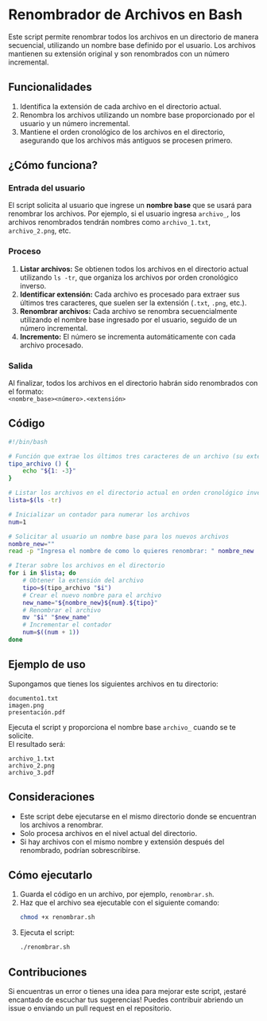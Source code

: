 # Renombrador de Archivos en Bash

Este script permite renombrar todos los archivos en un directorio de manera secuencial, utilizando un nombre base definido por el usuario. Los archivos mantienen su extensión original y son renombrados con un número incremental.

## Funcionalidades

1. Identifica la extensión de cada archivo en el directorio actual.
2. Renombra los archivos utilizando un nombre base proporcionado por el usuario y un número incremental.
3. Mantiene el orden cronológico de los archivos en el directorio, asegurando que los archivos más antiguos se procesen primero.

## ¿Cómo funciona?

### Entrada del usuario

El script solicita al usuario que ingrese un **nombre base** que se usará para renombrar los archivos. Por ejemplo, si el usuario ingresa `archivo_`, los archivos renombrados tendrán nombres como `archivo_1.txt`, `archivo_2.png`, etc.

### Proceso

1. **Listar archivos:** Se obtienen todos los archivos en el directorio actual utilizando `ls -tr`, que organiza los archivos por orden cronológico inverso.
2. **Identificar extensión:** Cada archivo es procesado para extraer sus últimos tres caracteres, que suelen ser la extensión (`.txt`, `.png`, etc.).
3. **Renombrar archivos:** Cada archivo se renombra secuencialmente utilizando el nombre base ingresado por el usuario, seguido de un número incremental.
4. **Incremento:** El número se incrementa automáticamente con cada archivo procesado.

### Salida

Al finalizar, todos los archivos en el directorio habrán sido renombrados con el formato:  
`<nombre_base><número>.<extensión>`

## Código

```bash
#!/bin/bash

# Función que extrae los últimos tres caracteres de un archivo (su extensión)
tipo_archivo () {
    echo "${1: -3}"
}

# Listar los archivos en el directorio actual en orden cronológico inverso
lista=$(ls -tr)

# Inicializar un contador para numerar los archivos
num=1

# Solicitar al usuario un nombre base para los nuevos archivos
nombre_new=""
read -p "Ingresa el nombre de como lo quieres renombrar: " nombre_new

# Iterar sobre los archivos en el directorio
for i in $lista; do
    # Obtener la extensión del archivo
    tipo=$(tipo_archivo "$i")
    # Crear el nuevo nombre para el archivo
    new_name="${nombre_new}${num}.${tipo}"
    # Renombrar el archivo
    mv "$i" "$new_name"
    # Incrementar el contador
    num=$((num + 1))
done
```

## Ejemplo de uso

Supongamos que tienes los siguientes archivos en tu directorio:  
```text
documento1.txt  
imagen.png  
presentación.pdf  
```

Ejecuta el script y proporciona el nombre base `archivo_` cuando se te solicite.  
El resultado será:  
```text
archivo_1.txt  
archivo_2.png  
archivo_3.pdf  
```

## Consideraciones

- Este script debe ejecutarse en el mismo directorio donde se encuentran los archivos a renombrar.
- Solo procesa archivos en el nivel actual del directorio.
- Si hay archivos con el mismo nombre y extensión después del renombrado, podrían sobrescribirse.

## Cómo ejecutarlo

1. Guarda el código en un archivo, por ejemplo, `renombrar.sh`.
2. Haz que el archivo sea ejecutable con el siguiente comando:
   ```bash
   chmod +x renombrar.sh
   ```
3. Ejecuta el script:
   ```bash
   ./renombrar.sh
   ```

## Contribuciones

Si encuentras un error o tienes una idea para mejorar este script, ¡estaré encantado de escuchar tus sugerencias! Puedes contribuir abriendo un issue o enviando un pull request en el repositorio.
